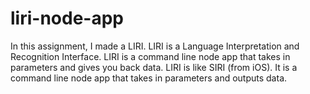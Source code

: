 # liri-node-app


In this assignment, I made a LIRI. LIRI is a Language Interpretation and Recognition Interface. LIRI is a command line node app that takes in parameters and gives you back data. LIRI is like SIRI (from iOS). It is a command line node app that takes in parameters and outputs data.
